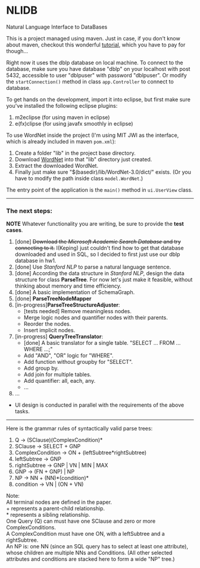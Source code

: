 # NLIDB
Natural Language Interface to DataBases

This is a project managed using maven. Just in case, if you don't know about maven, checkout this wonderful [tutorial](https://www.udemy.com/apachemaven/), which you have to pay for though...

Right now it uses the dblp database on local machine. To connect to the database, make sure you have database "dblp" on your localhost with post 5432, accessible to user "dblpuser" with password "dblpuser". Or modify the `startConnection()` method in class `app.Controller` to connect to database.

To get hands on the development, import it into eclipse, but first make sure you've installed the following eclipse plugins:

1. m2eclipse (for using maven in eclipse)
2. e(fx)clipse (for using javafx smoothly in eclipse)

To use WordNet inside the project (I'm using MIT JWI as the interface, which is already included in maven `pom.xml`):

1. Create a folder "lib" in the project base directory.
2. Download [WordNet](https://wordnet.princeton.edu/wordnet/download/) into that "lib" directory just created.
3. Extract the downloaded WordNet. 
4. Finally just make sure "$(basedir)/lib/WordNet-3.0/dict/" exists. (Or you have to modify the path inside class `model.WordNet`.)

The entry point of the application is the `main()` method in `ui.UserView` class. 

*****

### The next steps:

**NOTE** Whatever functionality you are writing, be sure to provide the **test cases**.

1. [done] ~~Download the _Microsoft Academic Search Database_ and try connecting to it.~~ I(Keping) just couldn't find how to get that database downloaded and used in SQL, so I decided to first just use our dblp database in hw1.
2. [done] Use _Stanford NLP_ to parse a natural language sentence.
3. [done] According the data structure in _Stanford NLP_, design the data structure for class **ParseTree**. For now let's just make it feasible, without thinking about memory and time efficiency.
4. [done] A basic implementation of SchemaGraph.
5. [done] **ParseTreeNodeMapper**
6. [in-progress]**ParseTreeStructureAdjuster**:
    * [tests needed] Remove meaningless nodes.
    * Merge logic nodes and quantifier nodes with their parents.
    * Reorder the nodes.
    * Insert implicit nodes.
7. [in-progress] **QueryTreeTranslator**:
    * [done] A basic translator for a single table. "SELECT ... FROM ... WHERE ...;"
    * Add "AND", "OR" logic for "WHERE".
    * Add function without groupby for "SELECT".
    * Add group by.
    * Add join for multiple tables.
    * Add quantifier: all, each, any.
    * ...
8. ...

* UI design is conducted in parallel with the requirements of the above tasks.

*****

Here is the grammar rules of syntactically valid parse trees:

1. Q -> (SClause)(ComplexCondition)\*
2. SClause -> SELECT + GNP
3. ComplexCondition -> ON + (leftSubtree\*rightSubtree)
4. leftSubtree -> GNP
5. rightSubtree -> GNP | VN | MIN | MAX
6. GNP -> (FN + GNP) | NP
7. NP -> NN + (NN)\*(condition)\*
8. condition -> VN | (ON + VN)

Note:  
All terminal nodes are defined in the paper.  
\+ represents a parent-child relationship.  
\* represents a sibling relationship.  
One Query (Q) can must have one SClause and zero or more ComplexConditions.  
A ComplexCondition must have one ON, with a leftSubtree and a rightSubtree.  
An NP is: one NN (since an SQL query has to select at least one attribute), whose children
are multiple NNs and Conditions. (All other selected attributes and conditions are stacked
here to form a wide "NP" tree.)
